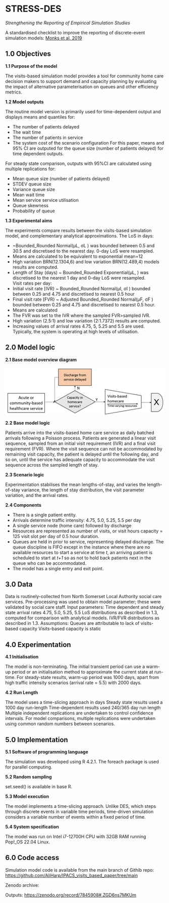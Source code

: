 # STRESS-DES

*Strengthening the Reporting of Empirical Simulation Studies*

A standardised checklist to improve the reporting of discrete-event simulation models:
[Monks et al. 2019](https://doi.org/10.1080/17477778.2018.1442155)

## 1.0 Objectives
**1.1 Purpose of the model**

The visits-based simulation model provides a tool for community home care decision makers to support demand and capacity planning by evaluating the impact of alternative parameterisation on queues and other efficiency metrics.

**1.2 Model outputs**  

The routine model version is primarily used for time-dependent output and displays means and quantiles for:
*	The number of patients delayed
*	The wait time
*	The number of patients in service
*	The system cost of the scenario configuration
For this paper, means and 95% CI are outputed for the queue size (number of patients delayed) for time dependent outputs.

For steady state comparison, outputs with 95%CI are calculated using multiple replications for:
*	Mean queue size (number of patients delayed)
*	STDEV queue size
*	Variance queue size
*	Mean wait time
*	Mean service service utilisation
*	Queue skewness
*	Probability of queue


**1.3 Experimental aims**  

The experiments compare results between the visits-based simulation model, and complementary analytical approximations.
The LoS in days: 
*	~Bounded_Rounded
 Normal(μL, σL )
was bounded between 0.5 and 30.5 and discretised to the nearest day. 0-day LoS were resampled. 
*	Means are calculated to be equivalent to exponential mean=12 
*	High variation BRN(12.1304,6) and low variation BRN(12.489,4) models results are computed. 
*	Length of Stay (days) ~ Bounded_Rounded
Exponential(μL, )
was discretised to the nearest 1 day and 0-day LoS were resampled.  
Visit rates per day: 
*	Initial visit rate [IVR} ~ Bounded_Rounded
Normal(μI, σI )
bounded between 0.25 and 4.75 and discretised to nearest 0.5 hour 
*	Final visit rate [FVR} ~ Adjusted Bounded_Rounded
Normal(μF, σF )
bounded between 0.25 and 4.75 and discretised to nearest 0.5 hour.   
*	Means are calculated 
*	The FVR was set to the IVR where the sampled FVR>sampled IVR.
*	High variation (2.5:1) and low variation (2:1.7372) results are computed.  
*	Increasing values of arrival rates 4.75, 5, 5.25 and 5.5 are used. Typically, the system is operating at high levels of utilisation.  


## 2.0 Model logic
**2.1 Base model overview diagram**


![Process Flow Map](images/visit_flow.png)

**2.2 Base model logic**

Patients arrive into the visits-based home care service as daily batched arrivals following a Poisson process. Patients are generated a linear visit sequence, sampled from an initial visit requirement (IVR) and a final visit requirement (FVR). Where the visit sequence can not be accommodated by remaining visit capacity, the patient is delayed until the following day, and so on, until the service has adequate capacity to accommodate the visit sequence across the sampled length of stay.


**2.3 Scenario logic**

Experimentation stabilises the mean lengths-of-stay, and varies the length-of-stay variance, the length of stay distribution, the visit parameter variation, and the arrival rates.

**2.4 Components**

*	There is a single patient entity.
*	Arrivals determine traffic intensity: 4.75, 5.0, 5.25, 5.5 per day
*	A single service node (home care) followed by discharge
*	Resources are represented as number of visits, or visit hours capacity = 125 visit slot per day of 0.5 hour duration. 
*	Queues are held in prior to service, representing delayed discharge. The queue discipline is FIFO except in the instance where there are no available resources to start a service at time *t*, an arriving patient is scheduled to start at *t+1* so as not to hold back patients next in the queue who can be accommodated.
*	The model has a single entry and exit point.


## 3.0 Data

Data is routinely-collected from North Somerset Local Authority social care services.
Pre-processing was used to obtain model parameter; these were validated by social care staff.
Input parameters:
Time dependent and steady state arrival rates 4.75, 5.0, 5.25, 5.5
LoS distributions as described in 1.3, computed for comparison with analytical models.
IVR/FVR distributions as described in 1.3.
Assumptions:
	Queues are attributable to lack of visits-based capacity
	Visits-based capacity is static

## 4.0 Experimentation
**4.1 Initialisation**

The model is non-terminating.
The initial transient period can use a warm-up period or an initialisation method to approximate the current state at run-time.
For steady-state results, warm-up period was 1000 days, apart from high traffic intensity scenarios (arrival rate = 5.5) with 2000 days.


**4.2 Run Length**  

The model uses a time-slicing approach in days
Steady state results used a 1000 day run-length
Time-dependent results used 240/365 day run length
Multiple independent replications are undertaken to control confidence intervals. For model comparisons, multiple replications were undertaken using common random numbers between scenarios.


## 5.0 Implementation

**5.1 Software of programming language**

The simulation was developed using R 4.2.1.
The foreach package is used for parallel computing.

**5.2 Random sampling**

set.seed() is available in base R.

**5.3 Model execution**

The model implements a time-slicing approach. Unlike DES, which steps through discrete events in variable time periods, time-driven simulation considers a variable number of events within a fixed period of time.

**5.4 System specification**

The model was run on Intel i7-12700H CPU with 32GB RAM running Pop!_OS 22.04 Linux.                                                                                                                                                                                                                                                                                                                                                                                                                                                                                                                                                                                                                                        
## 6.0 Code access

Simulation model code is available from the main branch of Githib repo: https://github.com/AliHarp/IPACS_visits_based_paper/tree/main

Zenodo archive:
 
Outputs: https://zenodo.org/record/7845908#.ZGD6ns7MKUm

 


